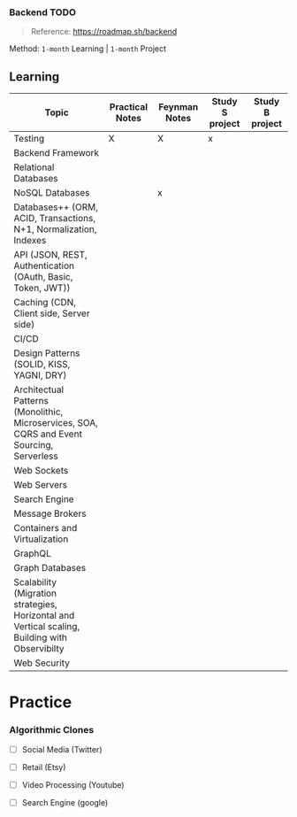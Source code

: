 ### Backend TODO

> Reference: https://roadmap.sh/backend

Method: `1-month` Learning | `1-month` Project

## Learning

| Topic | Practical Notes | Feynman Notes | Study S project | Study B project |
|--|--|--|--|--|
|Testing | X | X | x | |
|Backend Framework | | | | |
|Relational Databases | | | | |
|NoSQL Databases | |x| | |
|Databases++ (ORM, ACID, Transactions, N+1, Normalization, Indexes | | | | |
|API (JSON, REST, Authentication (OAuth, Basic, Token, JWT)) | | | |  |
|Caching (CDN, Client side, Server side) | | | | |
|CI/CD | | | | |
|Design Patterns (SOLID, KISS, YAGNI, DRY) | | | | |
|Architectual Patterns (Monolithic, Microservices, SOA, CQRS and Event Sourcing, Serverless | | | | |
|Web Sockets| | | | |
|Web Servers| | | | |
|Search Engine| | | | |
|Message Brokers| | | | |
|Containers and Virtualization | | | | |
|GraphQL| | | | |
|Graph Databases| | | | |
|Scalability (Migration strategies, Horizontal and Vertical scaling, Building with Observibilty | | | | |
|Web Security| | | | |


# Practice

### Algorithmic Clones

- [ ] Social Media (Twitter)
- [ ] Retail (Etsy)
- [ ] Video Processing (Youtube)
- [ ] Search Engine (google)

